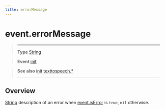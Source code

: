 ```yaml
---
title: errorMessage
---
```

# event.errorMessage

> --------------------- ------------------------------------------------------------------------------------------
> __Type__              [String](https://docs.coronalabs.com/api/type/String.html)

> __Event__             [init](/plugin/texttospeech/event/init/)

> __See also__          [init](/plugin/texttospeech/event/init/)
>						[texttospeech.*](/plugin/texttospeech/)
> --------------------- ------------------------------------------------------------------------------------------

## Overview

[String](https://docs.coronalabs.com/api/type/String.html) description of an error when [event.isError](/plugin/texttospeech/event/init/isError) is `true`, `nil` otherwise.